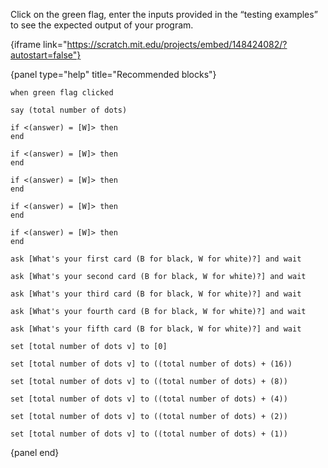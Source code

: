 Click on the green flag, enter the inputs provided in the “testing examples” to see the expected output of your program.

{iframe link="https://scratch.mit.edu/projects/embed/148424082/?autostart=false"}

{panel type="help" title="Recommended blocks"}

<pre><code class="scratch:split:random">when green flag clicked

say (total number of dots)
</code></pre>

<pre><code class="scratch:split:random">if &lt;(answer) = [W]&gt; then
end

if &lt;(answer) = [W]&gt; then
end

if &lt;(answer) = [W]&gt; then
end

if &lt;(answer) = [W]&gt; then
end

if &lt;(answer) = [W]&gt; then
end
</code></pre>

<pre><code class="scratch:split:random">ask [What's your first card (B for black, W for white)?] and wait

ask [What's your second card (B for black, W for white)?] and wait

ask [What's your third card (B for black, W for white)?] and wait

ask [What's your fourth card (B for black, W for white)?] and wait

ask [What's your fifth card (B for black, W for white)?] and wait
</code></pre>

<pre><code class="scratch:split:random">set [total number of dots v] to [0]

set [total number of dots v] to ((total number of dots) + (16))

set [total number of dots v] to ((total number of dots) + (8))

set [total number of dots v] to ((total number of dots) + (4))

set [total number of dots v] to ((total number of dots) + (2))

set [total number of dots v] to ((total number of dots) + (1))
</code></pre>

{panel end}